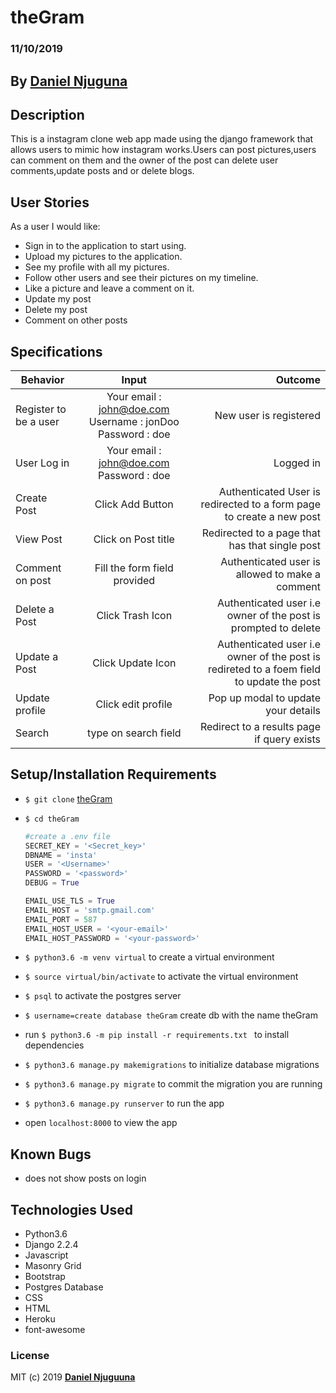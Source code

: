 # theGram

### 11/10/2019

## By **[Daniel Njuguna](https://github.com/dan-jugz/theGram)**

## Description

This is a instagram clone web app made using the django framework that allows users to  mimic how instagram works.Users can post pictures,users can comment on them and the owner of the post can delete user comments,update posts and or delete blogs.

## User Stories

As a user I would like:

* Sign in to the application to start using.
* Upload my pictures to the application.
* See my profile with all my pictures.
* Follow other users and see their pictures on my timeline.
* Like a picture and leave a comment on it.
* Update my post
* Delete my post
* Comment on other posts




## Specifications

| Behavior        | Input           | Outcome  |
| ------------- |:-------------:| -----:|
| Register to be a user | Your email : john@doe.com  Username : jonDoo  Password : doe | New user is registered |
| User Log in | Your email : john@doe.com  Password : doe | Logged in |
| Create Post | Click Add Button |Authenticated User is redirected to a form page to create a new post|
| View Post | Click on Post title | Redirected to a page that has that single post|
| Comment on post | Fill the form field provided | Authenticated user is allowed to make a comment|
| Delete a Post | Click Trash Icon| Authenticated user i.e owner of the post is prompted to delete|
| Update a Post | Click Update Icon| Authenticated user i.e owner of the post is redireted to a foem field to update the post|
| Update profile | Click edit profile | Pop up modal to update your details |
| Search | type on search field| Redirect to a results page if query exists |


## Setup/Installation Requirements

* `$ git clone` [theGram](https://github.com/dan-jugz/theGram)
* `$ cd theGram`


    ```python
    #create a .env file
    SECRET_KEY = '<Secret_key>'
    DBNAME = 'insta'
    USER = '<Username>'
    PASSWORD = '<password>'
    DEBUG = True

    EMAIL_USE_TLS = True
    EMAIL_HOST = 'smtp.gmail.com'
    EMAIL_PORT = 587
    EMAIL_HOST_USER = '<your-email>'
    EMAIL_HOST_PASSWORD = '<your-password>'
    ```    

* `$ python3.6 -m venv virtual` to create a  virtual environment
* `$ source virtual/bin/activate` to activate the virtual environment
* `$ psql` to activate the postgres server
* `$ username=create database theGram` create db with the name theGram
* run `$ python3.6 -m pip install -r requirements.txt ` to install dependencies
* `$ python3.6 manage.py makemigrations` to initialize database migrations
* `$ python3.6 manage.py migrate` to commit the migration you are running
* `$ python3.6 manage.py runserver` to run the app
* open `localhost:8000` to view the app

## Known Bugs

* does not show posts on login

## Technologies Used

* Python3.6
* Django 2.2.4
* Javascript
* Masonry Grid
* Bootstrap
* Postgres Database
* CSS
* HTML
* Heroku
* font-awesome

### License

MIT (c) 2019 **[Daniel Njuguuna](https://github.com/dan-jugz/theGram)**

